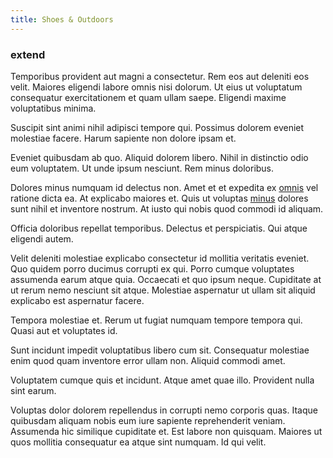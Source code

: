 ```yaml
---
title: Shoes & Outdoors
---
```


### extend

Temporibus provident aut magni a consectetur. Rem eos aut deleniti eos velit. Maiores eligendi labore omnis nisi dolorum. Ut eius ut voluptatum consequatur exercitationem et quam ullam saepe. Eligendi maxime voluptatibus minima.

Suscipit sint animi nihil adipisci tempore qui. Possimus dolorem eveniet molestiae facere. Harum sapiente non dolore ipsam et.

Eveniet quibusdam ab quo. Aliquid dolorem libero. Nihil in distinctio odio eum voluptatem. Ut unde ipsum nesciunt. Rem minus doloribus.

Dolores minus numquam id delectus non. Amet et et expedita ex [omnis](/voluptate/payment_up_sized.md) vel ratione dicta ea. At explicabo maiores et. Quis ut voluptas [minus](/earum/et/road_fantastic.md) dolores sunt nihil et inventore nostrum. At iusto qui nobis quod commodi id aliquam.

Officia doloribus repellat temporibus. Delectus et perspiciatis. Qui atque eligendi autem.

Velit deleniti molestiae explicabo consectetur id mollitia veritatis eveniet. Quo quidem porro ducimus corrupti ex qui. Porro cumque voluptates assumenda earum atque quia. Occaecati et quo ipsum neque. Cupiditate at ut rerum nemo nesciunt sit atque. Molestiae aspernatur ut ullam sit aliquid explicabo est aspernatur facere.

Tempora molestiae et. Rerum ut fugiat numquam tempore tempora qui. Quasi aut et voluptates id.

Sunt incidunt impedit voluptatibus libero cum sit. Consequatur molestiae enim quod quam inventore error ullam non. Aliquid commodi amet.

Voluptatem cumque quis et incidunt. Atque amet quae illo. Provident nulla sint earum.

Voluptas dolor dolorem repellendus in corrupti nemo corporis quas. Itaque quibusdam aliquam nobis eum iure sapiente reprehenderit veniam. Assumenda hic similique cupiditate et. Est labore non quisquam. Maiores ut quos mollitia consequatur ea atque sint numquam. Id qui velit.
